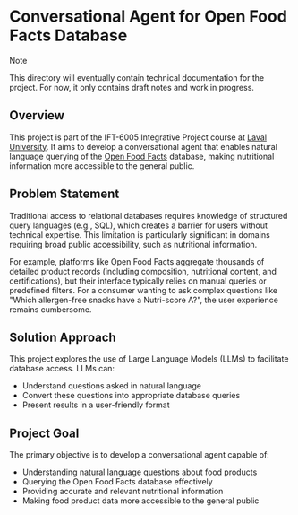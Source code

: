 


# Conversational Agent for Open Food Facts Database

> [!NOTE]
> This directory will eventually contain technical documentation for the project. For now, it only contains draft notes and work in progress.

## Overview
This project is part of the IFT-6005 Integrative Project course at [Laval University](https://www.ulaval.ca/en). 
It aims to develop a conversational agent that enables natural language querying of the 
[Open Food Facts](https://world.openfoodfacts.org/) database, making nutritional information more accessible to the general public.

## Problem Statement
Traditional access to relational databases requires knowledge of structured query languages (e.g., SQL), which creates a barrier for users without technical expertise. This limitation is particularly significant in domains requiring broad public accessibility, such as nutritional information.

For example, platforms like Open Food Facts aggregate thousands of detailed product records (including composition, nutritional content, and certifications), but their interface typically relies on manual queries or predefined filters. For a consumer wanting to ask complex questions like "Which allergen-free snacks have a Nutri-score A?", the user experience remains cumbersome.

## Solution Approach
This project explores the use of Large Language Models (LLMs) to facilitate database access. LLMs can:
- Understand questions asked in natural language
- Convert these questions into appropriate database queries
- Present results in a user-friendly format

## Project Goal
The primary objective is to develop a conversational agent capable of:
- Understanding natural language questions about food products
- Querying the Open Food Facts database effectively
- Providing accurate and relevant nutritional information
- Making food product data more accessible to the general public

